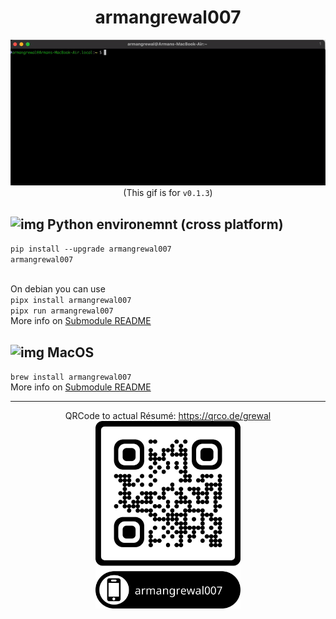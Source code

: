 <div align="center">
  <h1>armangrewal007</h1> 
  <img src="https://github.com/ArmanGrewal007/armangrewal007-py/blob/master/armangrewal007-py-v0.1.3.gif" /> <br>
  (This gif is for <code>v0.1.3</code>)
</div>

## ![img](https://icons-theta.vercel.app/icon?i=python) Python environemnt (cross platform) 
`pip install --upgrade armangrewal007` <br>
`armangrewal007` <br> <br>

On debian you can use <br>
`pipx install armangrewal007` <br>
`pipx run armangrewal007` <br>
More info on [Submodule README](https://github.com/ArmanGrewal007/armangrewal007-py/blob/master/README.md)

## ![img](https://icons-theta.vercel.app/icon?i=apple) MacOS 
`brew install armangrewal007` <br>
More info on [Submodule README](https://github.com/ArmanGrewal007/homebrew-armangrewal007/blob/master/README.md)

-------

<div align="center">
  QRCode to actual Résumé: <a href="https://qrco.de/grewal">https://qrco.de/grewal </a> <br>
  <img src="qrcode.png" height="300"/> <br>
</div>
